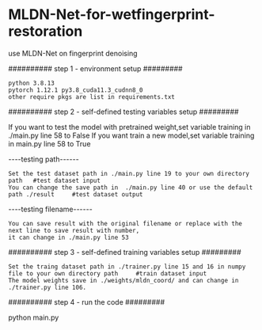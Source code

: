 # MLDN-Net-for-wetfingerprint-restoration
use MLDN-Net on fingerprint denoising

########## step 1 - environment setup #########

   	python 3.8.13
   	pytorch 1.12.1 py3.8_cuda11.3_cudnn8_0
	other require pkgs are list in requirements.txt
 
########## step 2 - self-defined testing variables setup #########

If you want to test the model with pretrained weight,set variable training in ./main.py line 58 to False
If you want train a new model,set variable training in main.py line 58 to True

----testing path------ 

	Set the test dataset path in ./main.py line 19 to your own directory path 	#test dataset input
	You can change the save path in  ./main.py line 40 or use the default path ./result 	#test dataset output

----testing filename------ 

	You can save result with the original filename or replace with the next line to save result with number,
	it can change in ./main.py line 53

	
########## step 3 - self-defined training variables setup #########
	
	Set the traing dataset path in ./trainer.py line 15 and 16 in numpy file to your own directory path 	#train dataset input
	The model weights save in ./weights/mldn_coord/ and can change in ./trainer.py line 106.

########## step 4 - run the code #########

python main.py
